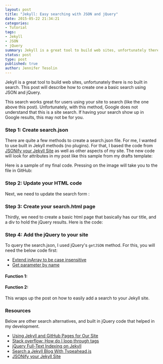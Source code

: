 ```yaml
---
layout: post
title: "Jekyll: Easy searching with JSON and jQuery"
date: 2015-05-22 21:34:21
categories:
- Tutorial
tags:
- Jekyll
- JSON
- jQuery
summary: Jekyll is a great tool to build web sites, unfortunately there is no built in search. This post will describe how to create one a basic search using JSON and jQuery.
status: post
type: post
published: true
author: Jennifer Tesolin
---
```


Jekyll is a great tool to build web sites, unfortunately there is no built in search. This post will describe how to create one a basic search using JSON and jQuery.<!--more-->

This search works great for users using your site to search (like the one above this post). Unfortunately, with this method, Google does not understand that this is a site search. If having your search show up in Google results, this may not be for you.

### Step 1: Create search.json
There are quite a few methods to create a search.json file. For me, I wanted to use built in Jekyll methods (no plugins). For that, I based the code from [JSONify your Jekyll Site](https://web.archive.org/web/20180428084131/http://jekyllsnippets.com/excluding-jsonify-your-site/) as well as other aspects of my site. The new code will look for attributes in my post like this sample from my drafts template:

<script src="https://gist.github.com/jennifert/db65203ca69138aefd9b.js"></script>

Here is a sample of my final code. Pressing on the image will take you to the file in GitHub:

<script src="https://gist.github.com/jennifert/38c507876ee4459abeda.js"></script>

### Step 2: Update your HTML code

Next, we need to update the search form :

<script src="https://gist.github.com/jennifert/87d3263c84d6c0d537f8.js"></script>

### Step 3: Create your search.html page

Thirdly, we need to create a basic html page that basically has our title, and a div to hold the jQuery results. Here is the code:

<script src="https://gist.github.com/jennifert/96c00c28c41360c13350.js"></script>

### Step 4: Add the jQuery to your site

To query the search.json, I used jQuery's <code>getJSON</code> method. For this, you will need the below code first:

+ [Extend inArray to be case insensitive](http://stackoverflow.com/questions/3390930/any-way-to-make-jquery-inarray-case-insensitive)
+ [Get parameter by name](http://stackoverflow.com/questions/9501690/javascript-documentation-on-getparameterbyname)

#### Function 1:
<script src="https://gist.github.com/jennifert/f7fe005c96c5a48a7506.js"></script>

#### Function 2:
<script src="https://gist.github.com/jennifert/2464a76ee1a83da91534.js"></script>

This wraps up the post on how to easily add a search to your Jekyll site.

### Resources

Below are other search alternatives, and built in jQuery code that helped in my development.

+ [Using Jekyll and GitHub Pages for Our Site](https://medium.com/devseed/using-jekyll-and-github-pages-for-our-site-a0267edf27fa)
+ [Stack overflow: How do I loop through tags](http://stackoverflow.com/questions/11887929/how-do-i-loop-through-tags-in-a-jekyll-post)
+ [jQuery Full-Text Indexing on Jekyll](https://web.archive.org/web/20180322140444/http://www.marran.com/tech/jquery-full-text-indexing-on-jekyll)
+ [Search a Jekyll Blog With Typeahead.js](https://danreev.es/writing/jekyll-search-with-typeahead-js)
+ [JSONify your Jekyll Site](https://web.archive.org/web/20180428084131/https://jekyllsnippets.com/excluding-jsonify-your-site/)
